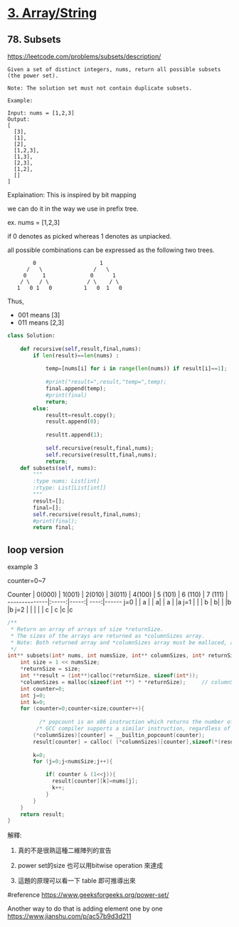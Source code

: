 

# [3. Array/String](/arraystring.md)

## 78. Subsets
https://leetcode.com/problems/subsets/description/


    Given a set of distinct integers, nums, return all possible subsets (the power set).
    
    Note: The solution set must not contain duplicate subsets.
    
    Example:
    
    Input: nums = [1,2,3]
    Output:
    [
      [3],
      [1],
      [2],
      [1,2,3],
      [1,3],
      [2,3],
      [1,2],
      []
    ]

Explaination:
This is inspired by bit mapping 

we can do it in the way we use in prefix tree.

ex. nums = [1,2,3]

if 0 denotes as picked whereas 1 denotes as unpiacked.

all possible combinations can be expressed as the following two trees.

            0                    1
          /   \                /   \
         0     1              0      1 
        / \   / \            / \    / \
       1   0 1   0          1   0  1   0
  
  
 Thus, 
 *    001 means [3]
 *    011 means [2,3]


```python
class Solution:
    
    def recursive(self,result,final,nums):
        if len(result)==len(nums) :
            
            temp=[nums[i] for i in range(len(nums)) if result[i]==1];
            
            #print("result=",result,"temp=",temp);  
            final.append(temp);
            #print(final)
            return;
        else:
            resultt=result.copy();
            result.append(0);
            
            resultt.append(1);
            
            self.recursive(result,final,nums);
            self.recursive(resultt,final,nums);
            return;
    def subsets(self, nums):
        """
        :type nums: List[int]
        :rtype: List[List[int]]
        """
        result=[];
        final=[];
        self.recursive(result,final,nums);
        #print(final);
        return final;

```     

##  loop version

example 3

counter=0~7


Counter  | 0(000)  | 1(001) | 2(010) | 3(011) | 4(100) | 5 (101) | 6 (110) | 7 (111) |
--------------|:-----:|-----:| ----:|------
j=0    |  | a |    | a|   | a |  |a
j=1    |  |   |  b | b|   |   |b |b
j=2    |  |   |    |  | c | c |c |c    

```c
/**
 * Return an array of arrays of size *returnSize.
 * The sizes of the arrays are returned as *columnSizes array.
 * Note: Both returned array and *columnSizes array must be malloced, assume caller calls free().
 */
int** subsets(int* nums, int numsSize, int** columnSizes, int* returnSize) {
    int size = 1 << numsSize;
	*returnSize = size;
    int **result = (int**)calloc(*returnSize, sizeof(int*));
    *columnSizes = malloc(sizeof(int **) * *returnSize);     // columnSizes output
    int counter=0;
    int j=0;
    int k=0;
    for (counter=0;counter<size;counter++){
        
          /* popcount is an x86 instruction which returns the number of 1 bits in a register */
         /* GCC compiler supports a similar instruction, regardless of platform */
        (*columnSizes)[counter] = __builtin_popcount(counter);              // Let client know length of array
        result[counter] = calloc( (*columnSizes)[counter],sizeof(*(result[counter])) );   // Allocate array   
        
        k=0;
        for (j=0;j<numsSize;j++){

            if( counter & (1<<j)){
              result[counter][k]=nums[j]; 
              k++;  
            }
        }
    } 
    return result;
}
```
解釋:
1. 真的不是很熟這種二維陣列的宣告

2. power set的size 也可以用bitwise operation 來達成

3. 這題的原理可以看一下   table 即可推導出來

#reference
https://www.geeksforgeeks.org/power-set/

Another way to do that is adding element one by one
      https://www.jianshu.com/p/ac57b9d3d211  
        
